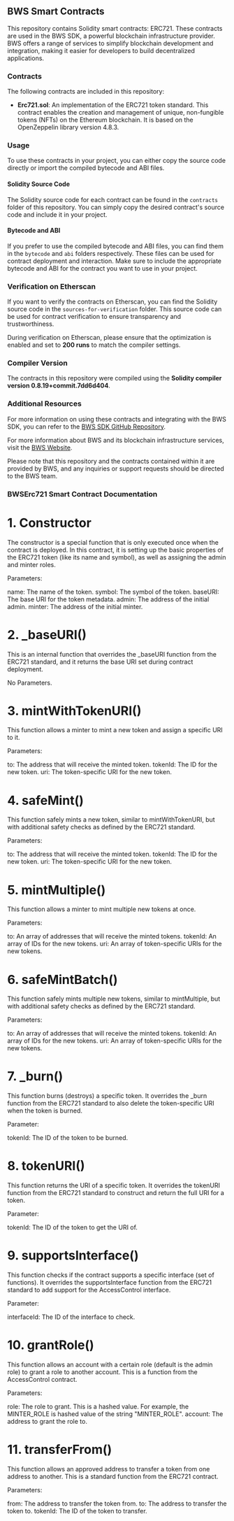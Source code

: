 ## BWS Smart Contracts

This repository contains Solidity smart contracts: ERC721. These contracts are used in the BWS SDK, a powerful blockchain infrastructure provider. BWS offers a range of services to simplify blockchain development and integration, making it easier for developers to build decentralized applications.

### Contracts

The following contracts are included in this repository:

- **Erc721.sol**: An implementation of the ERC721 token standard. This contract enables the creation and management of unique, non-fungible tokens (NFTs) on the Ethereum blockchain. It is based on the OpenZeppelin library version 4.8.3.

### Usage

To use these contracts in your project, you can either copy the source code directly or import the compiled bytecode and ABI files.

#### Solidity Source Code

The Solidity source code for each contract can be found in the `contracts` folder of this repository. You can simply copy the desired contract's source code and include it in your project.

#### Bytecode and ABI

If you prefer to use the compiled bytecode and ABI files, you can find them in the `bytecode` and `abi` folders respectively. These files can be used for contract deployment and interaction. Make sure to include the appropriate bytecode and ABI for the contract you want to use in your project.

### Verification on Etherscan

If you want to verify the contracts on Etherscan, you can find the Solidity source code in the `sources-for-verification` folder. This source code can be used for contract verification to ensure transparency and trustworthiness.

During verification on Etherscan, please ensure that the optimization is enabled and set to **200 runs** to match the compiler settings.

### Compiler Version

The contracts in this repository were compiled using the **Solidity compiler version 0.8.19+commit.7dd6d404**.

### Additional Resources

For more information on using these contracts and integrating with the BWS SDK, you can refer to the [BWS SDK GitHub Repository](https://github.com/BWSio/BWS-js).

For more information about BWS and its blockchain infrastructure services, visit the [BWS Website](https://www.bws.ninja).

Please note that this repository and the contracts contained within it are provided by BWS, and any inquiries or support requests should be directed to the BWS team.

### BWSErc721 Smart Contract Documentation

# 1. Constructor

The constructor is a special function that is only executed once when the contract is deployed. In this contract, it is setting up the basic properties of the ERC721 token (like its name and symbol), as well as assigning the admin and minter roles.

Parameters:

name: The name of the token.
symbol: The symbol of the token.
baseURI: The base URI for the token metadata.
admin: The address of the initial admin.
minter: The address of the initial minter.

# 2. \_baseURI()

This is an internal function that overrides the \_baseURI function from the ERC721 standard, and it returns the base URI set during contract deployment.

No Parameters.

# 3. mintWithTokenURI()

This function allows a minter to mint a new token and assign a specific URI to it.

Parameters:

to: The address that will receive the minted token.
tokenId: The ID for the new token.
uri: The token-specific URI for the new token.

# 4. safeMint()

This function safely mints a new token, similar to mintWithTokenURI, but with additional safety checks as defined by the ERC721 standard.

Parameters:

to: The address that will receive the minted token.
tokenId: The ID for the new token.
uri: The token-specific URI for the new token.

# 5. mintMultiple()

This function allows a minter to mint multiple new tokens at once.

Parameters:

to: An array of addresses that will receive the minted tokens.
tokenId: An array of IDs for the new tokens.
uri: An array of token-specific URIs for the new tokens.

# 6. safeMintBatch()

This function safely mints multiple new tokens, similar to mintMultiple, but with additional safety checks as defined by the ERC721 standard.

Parameters:

to: An array of addresses that will receive the minted tokens.
tokenId: An array of IDs for the new tokens.
uri: An array of token-specific URIs for the new tokens.

# 7. \_burn()

This function burns (destroys) a specific token. It overrides the \_burn function from the ERC721 standard to also delete the token-specific URI when the token is burned.

Parameter:

tokenId: The ID of the token to be burned.

# 8. tokenURI()

This function returns the URI of a specific token. It overrides the tokenURI function from the ERC721 standard to construct and return the full URI for a token.

Parameter:

tokenId: The ID of the token to get the URI of.

# 9. supportsInterface()

This function checks if the contract supports a specific interface (set of functions). It overrides the supportsInterface function from the ERC721 standard to add support for the AccessControl interface.

Parameter:

interfaceId: The ID of the interface to check.

# 10. grantRole()

This function allows an account with a certain role (default is the admin role) to grant a role to another account. This is a function from the AccessControl contract.

Parameters:

role: The role to grant. This is a hashed value. For example, the MINTER_ROLE is hashed value of the string "MINTER_ROLE".
account: The address to grant the role to.

# 11. transferFrom()

This function allows an approved address to transfer a token from one address to another. This is a standard function from the ERC721 contract.

Parameters:

from: The address to transfer the token from.
to: The address to transfer the token to.
tokenId: The ID of the token to transfer.
